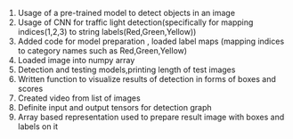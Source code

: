 1) Usage of a pre-trained model to detect objects in an image
2) Usage of CNN for traffic light detection(specifically for mapping indices(1,2,3) to string labels(Red,Green,Yellow))
3) Added code for model preparation , loaded label maps (mapping indices to category names such as Red,Green,Yellow)
4) Loaded image into numpy array
5) Detection and testing models,printing length of test images
6) Written function to visualize results of detection in forms of boxes and scores
7) Created video from list of images
8) Definite input and output tensors for detection graph
9) Array based representation used to prepare result image with boxes and labels on it